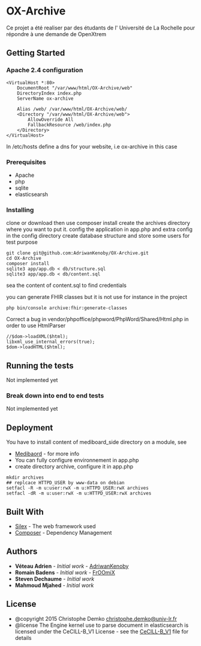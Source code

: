 # OX-Archive

Ce projet a été realiser par des étudants de l' Université de La Rochelle pour répondre à une demande de OpenXtrem

## Getting Started
### Apache 2.4 configuration
```
<VirtualHost *:80>
    DocumentRoot "/var/www/html/OX-Archive/web"
    DirectoryIndex index.php
    ServerName ox-archive

    Alias /web/ /var/www/html/OX-Archive/web/
    <Directory "/var/www/html/OX-Archive/web">
        AllowOverride All
        FallbackResource /web/index.php
    </Directory>
</VirtualHost>

```
In /etc/hosts define a dns for your website, i.e ox-archive in this case
### Prerequisites

* Apache
* php
* sqlite
* elasticsearsh

### Installing

clone or download then use composer install
create the archives directory where you want to put it.
config the application in app.php and extra config in the config directory
create database structure and store some users for test purpose

```
git clone git@github.com:AdriwanKenoby/OX-Archive.git
cd OX-Archive
composer install
sqlite3 app/app.db < db/structure.sql
sqlite3 app/app.db < db/content.sql
```
sea the content of content.sql to find credentials

you can generate FHIR classes but it is not use for instance in the project

```
php bin/console archive:fhir:generate-classes
```

Correct a bug in vendor/phpoffice/phpword/PhpWord/Shared/Html.php in order to use HtmlParser
```
//$dom->loadXML($html);
libxml_use_internal_errors(true);
$dom->loadHTML($html);
```

## Running the tests

Not implemented yet

### Break down into end to end tests

Not implemented yet

## Deployment

You have to install content of mediboard_side directory on a module, see
* [Medibaord](http://mediboard.org/) - for more info
* You can fully configure environnement in app.php
* create directory archive, configure it in app.php

```
mkdir archives
## replcace HTTPD_USER by www-data on debian
setfacl -R -m u:user:rwX -m u:HTTPD_USER:rwX archives
setfacl -dR -m u:user:rwX -m u:HTTPD_USER:rwX archives
```

## Built With

* [Silex](https://silex.symfony.com/) - The web framework used
* [Composer](https://getcomposer.org/) - Dependency Management

## Authors

* **Véteau Adrien** - *Initial work* - [AdriwanKenoby](https://github.com/AdriwanKenoby)
* **Romain Badens** - *Initial work* - [FrOOmiX](https://github.com/FrOOmiX)
* **Steven Dechaume** - *Initial work*
* **Mahmoud Mjahed** - *Initial work*
## License

* @copyright  2015 Christophe Demko christophe.demko@univ-lr.fr
* @license    The Engine kernel use to parse document in elasticsearch is licensed under the CeCILL-B_V1 License - see the [CeCILL-B_V1](http://www.cecill.info/licences/Licence_CeCILL-B_V1-en.html) file for details
